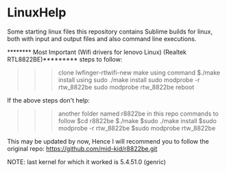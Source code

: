 # LinuxHelp
Some starting linux files
this repository contains Sublime builds for linux, both with input and output files and also command line executions.

******** Most Important (Wifi drivers for lenovo Linux) (Realtek RTL8822BE)*********
steps to follow:
>>> clone lwfinger-rtlwifi-new
>>> make using command $./make
>>> install using sudo ./make install
>>> sudo modprobe -r rtw_8822be
>>>sudo modprobe rtw_8822be
>>>reboot



If the above steps don't help:
>>> another folder named r8822be in this repo
>>>commands to follow
$cd r8822be
$./make
$sudo ./make install
$sudo modprobe -r rtw_8822be
$sudo modprobe rtw_8822be

This may be updated by now, Hence I will recommend you to follow the original repo:  https://github.com/mid-kid/r8822be.git

NOTE: last kernel for which it worked is 5.4.51.0 (genric)


